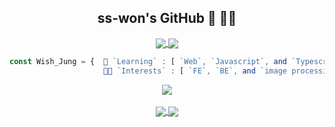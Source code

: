 <div align="center">
        
## ss-won's GitHub 🐰 🤟🏻
<a href="https://hits.seeyoufarm.com">
  <img align="center" src="https://hits.seeyoufarm.com/api/count/incr/badge.svg?url=https%3A%2F%2Fgithub.com%2Fss-won&count_bg=%2379C83D&title_bg=%23555555&title=hits&edge_flat=false" />
</a>
<a href="https://solved.ac/swj0515">
  <img align="center" src="http://mazassumnida.wtf/api/mini/generate_badge?boj=swj0515" />
</a>

```javascript      
const Wish_Jung = {  🌱 `Learning` : [ `Web`, `Javascript`, and `Typescript` ],
                     💃🏻 `Interests` : [ `FE`, `BE`, and `image processing` ]  }
```  
<a href="https://github.com/anuraghazra/github-readme-stats">
<img align="center" src="https://github-readme-stats.vercel.app/api?username=ss-won&&show_icons=true&&theme=dracula" />
</a>
<br/><br/>
  
<a href="https://velog.io/@ss-won">
<img align="center" src="http://img.shields.io/badge/-Tech%20blog-black?style=flat-square&logo=github&link=https://velog.io/@ss-won" />
</a>
<a href="mailto:swj960515@gmail.com">
<img align="center" src="http://img.shields.io/badge/-Gmail-white?style=flat-square&logo=gmail&link=mailto:swj960515@gmail.com" />
</div>
<!--
**ss-won/ss-won** is a ✨ _special_ ✨ repository because its `README.md` (this file) appears on your GitHub profile.-->
</div>
